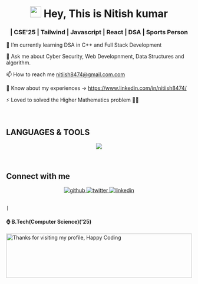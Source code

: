 <h1 align="center"><img src="https://emojis.slackmojis.com/emojis/images/1531849430/4246/blob-sunglasses.gif?1531849430" width="30"/> Hey, This is Nitish kumar</h1>
<h3 align="center">| CSE'25 | Tailwind | Javascript | React | DSA | Sports Person</h3>

🌱 I’m currently learning DSA in C++ and Full Stack Development

💬 Ask me about Cyber Security, Web Developnment, Data Structures and algorithm.

📫 How to reach me nitiish8474@gmail.com.com


📄 Know about my experiences -> https://www.linkedin.com/in/nitiish8474/

⚡ Loved to solved the Higher Mathematics problem  🐱‍👤

<br>

## LANGUAGES & TOOLS
<p align="center">
  <a href="https://skillicons.dev">
    <img src="https://skillicons.dev/icons?i=git,github,c,cpp,react,css,html,javascript, tailwind,mysql,pr,py,vscode,wordpress" />
  </a>
</p>

<br>

## Connect with me  
<div align="center">
<a href="https://github.com/nitish-xx" target="_blank">
<img src=https://img.shields.io/badge/github-%2324292e.svg?&style=for-the-badge&logo=github&logoColor=white alt=github style="margin-bottom: 5px;" />
</a>
<a href="https://twitter.com/nitiish8474" target="_blank">
<img src=https://img.shields.io/badge/twitter-%2300acee.svg?&style=for-the-badge&logo=twitter&logoColor=white alt=twitter style="margin-bottom: 5px;" />
</a>
<a href="https://www.linkedin.com/in/nitiish8474/" target="_blank">
<img src=https://img.shields.io/badge/linkedin-%231E77B5.svg?&style=for-the-badge&logo=linkedin&logoColor=white alt=linkedin style="margin-bottom: 5px;" />
</a>
</div>  
  
     
                                                                                      |


<h4>⌚ B.Tech(Computer Science)('25) </h4>



<img height="120" alt="Thanks for visiting my profile, Happy Coding" width="100%" src="https://github.com/dibyendu415/dibyendu415/blob/master/marquee.svg" />


